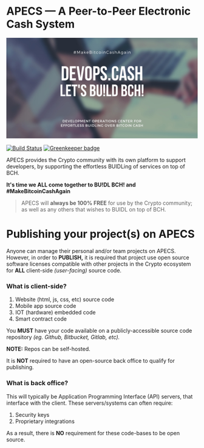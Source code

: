 # APECS — A Peer-to-Peer Electronic Cash System

![APECS Poster](/web/public/poster.jpg?1581239745)

[![Build Status](https://travis-ci.com/modenero/apecs.dev.svg?branch=master)](https://travis-ci.com/modenero/apecs.dev)
[![Greenkeeper badge](https://badges.greenkeeper.io/modenero/apecs.dev.svg)](https://greenkeeper.io/)


APECS provides the Crypto community with its own platform to support developers, by supporting the effortless BUIDLing of services on top of BCH.

__It's time we ALL come together to BU!DL BCH! and #MakeBitcoinCashAgain__

> APECS will __always be 100% FREE__ for use by the Crypto community;  
as well as any others that wishes to BUIDL on top of BCH.

# Publishing your project(s) on APECS

Anyone can manage their personal and/or team projects on APECS. However, in order to __PUBLISH,__ it is required that project use open source software licenses compatible with other projects in the Crypto ecosystem for __ALL__ client-side _(user-facing)_ source code.

### What is client-side?

1. Website (html, js, css, etc) source code
2. Mobile app source code
3. IOT (hardware) embedded code
4. Smart contract code

You __MUST__ have your code available on a publicly-accessible source code repository _(eg. Github, Bitbucket, Gitlab, etc)._

__NOTE:__ Repos can be self-hosted.

It is __NOT__ required to have an open-source back office to qualify for publishing.

### What is back office?

This will typically be Application Programming Interface (API) servers, that interface with the client. These servers/systems can often require:

1. Security keys
2. Proprietary integrations

As a result, there is __NO__ requirement for these code-bases to be open source.
